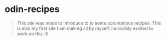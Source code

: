 # odin-recipes
> This site was made to introduce to to some scrumptious recipes. This is also my first site I am making all by myself. Increcibly excited to work on this :3

